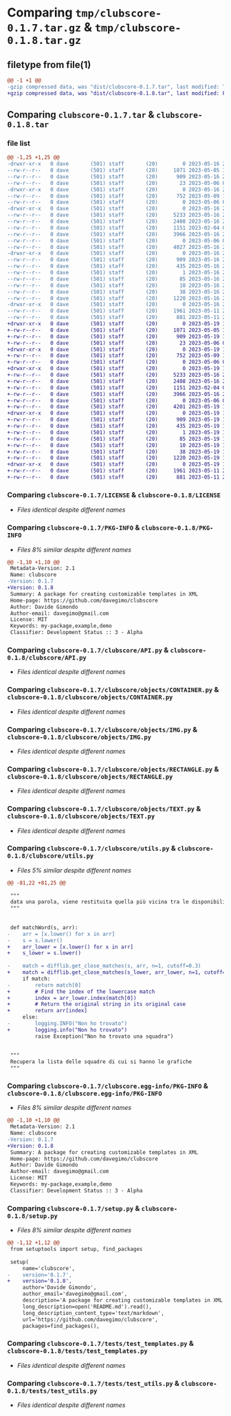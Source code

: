 # Comparing `tmp/clubscore-0.1.7.tar.gz` & `tmp/clubscore-0.1.8.tar.gz`

## filetype from file(1)

```diff
@@ -1 +1 @@
-gzip compressed data, was "dist/clubscore-0.1.7.tar", last modified: Tue May 16 22:28:21 2023, max compression
+gzip compressed data, was "dist/clubscore-0.1.8.tar", last modified: Fri May 19 15:36:16 2023, max compression
```

## Comparing `clubscore-0.1.7.tar` & `clubscore-0.1.8.tar`

### file list

```diff
@@ -1,25 +1,25 @@
-drwxr-xr-x   0 dave       (501) staff       (20)        0 2023-05-16 22:28:21.000000 clubscore-0.1.7/
--rw-r--r--   0 dave       (501) staff       (20)     1071 2023-05-05 17:29:41.000000 clubscore-0.1.7/LICENSE
--rw-r--r--   0 dave       (501) staff       (20)      909 2023-05-16 22:28:21.000000 clubscore-0.1.7/PKG-INFO
--rw-r--r--   0 dave       (501) staff       (20)       23 2023-05-06 09:41:10.000000 clubscore-0.1.7/README.md
-drwxr-xr-x   0 dave       (501) staff       (20)        0 2023-05-16 22:28:21.000000 clubscore-0.1.7/clubscore/
--rw-r--r--   0 dave       (501) staff       (20)      752 2023-05-09 16:58:15.000000 clubscore-0.1.7/clubscore/API.py
--rw-r--r--   0 dave       (501) staff       (20)        0 2023-05-06 08:36:10.000000 clubscore-0.1.7/clubscore/__init__.py
-drwxr-xr-x   0 dave       (501) staff       (20)        0 2023-05-16 22:28:21.000000 clubscore-0.1.7/clubscore/objects/
--rw-r--r--   0 dave       (501) staff       (20)     5233 2023-05-16 22:07:16.000000 clubscore-0.1.7/clubscore/objects/CONTAINER.py
--rw-r--r--   0 dave       (501) staff       (20)     2408 2023-05-16 22:07:16.000000 clubscore-0.1.7/clubscore/objects/IMG.py
--rw-r--r--   0 dave       (501) staff       (20)     1151 2023-02-04 00:33:04.000000 clubscore-0.1.7/clubscore/objects/RECTANGLE.py
--rw-r--r--   0 dave       (501) staff       (20)     3966 2023-05-16 22:26:38.000000 clubscore-0.1.7/clubscore/objects/TEXT.py
--rw-r--r--   0 dave       (501) staff       (20)        0 2023-05-06 08:36:10.000000 clubscore-0.1.7/clubscore/objects/__init__.py
--rw-r--r--   0 dave       (501) staff       (20)     4027 2023-05-16 22:26:38.000000 clubscore-0.1.7/clubscore/utils.py
-drwxr-xr-x   0 dave       (501) staff       (20)        0 2023-05-16 22:28:21.000000 clubscore-0.1.7/clubscore.egg-info/
--rw-r--r--   0 dave       (501) staff       (20)      909 2023-05-16 22:28:21.000000 clubscore-0.1.7/clubscore.egg-info/PKG-INFO
--rw-r--r--   0 dave       (501) staff       (20)      435 2023-05-16 22:28:21.000000 clubscore-0.1.7/clubscore.egg-info/SOURCES.txt
--rw-r--r--   0 dave       (501) staff       (20)        1 2023-05-16 22:28:21.000000 clubscore-0.1.7/clubscore.egg-info/dependency_links.txt
--rw-r--r--   0 dave       (501) staff       (20)       85 2023-05-16 22:28:21.000000 clubscore-0.1.7/clubscore.egg-info/requires.txt
--rw-r--r--   0 dave       (501) staff       (20)       10 2023-05-16 22:28:21.000000 clubscore-0.1.7/clubscore.egg-info/top_level.txt
--rw-r--r--   0 dave       (501) staff       (20)       38 2023-05-16 22:28:21.000000 clubscore-0.1.7/setup.cfg
--rw-r--r--   0 dave       (501) staff       (20)     1220 2023-05-16 22:27:53.000000 clubscore-0.1.7/setup.py
-drwxr-xr-x   0 dave       (501) staff       (20)        0 2023-05-16 22:28:21.000000 clubscore-0.1.7/tests/
--rw-r--r--   0 dave       (501) staff       (20)     1961 2023-05-11 23:19:07.000000 clubscore-0.1.7/tests/test_templates.py
--rw-r--r--   0 dave       (501) staff       (20)      881 2023-05-11 23:17:53.000000 clubscore-0.1.7/tests/test_utils.py
+drwxr-xr-x   0 dave       (501) staff       (20)        0 2023-05-19 15:36:16.000000 clubscore-0.1.8/
+-rw-r--r--   0 dave       (501) staff       (20)     1071 2023-05-05 17:29:41.000000 clubscore-0.1.8/LICENSE
+-rw-r--r--   0 dave       (501) staff       (20)      909 2023-05-19 15:36:16.000000 clubscore-0.1.8/PKG-INFO
+-rw-r--r--   0 dave       (501) staff       (20)       23 2023-05-06 09:41:10.000000 clubscore-0.1.8/README.md
+drwxr-xr-x   0 dave       (501) staff       (20)        0 2023-05-19 15:36:16.000000 clubscore-0.1.8/clubscore/
+-rw-r--r--   0 dave       (501) staff       (20)      752 2023-05-09 16:58:15.000000 clubscore-0.1.8/clubscore/API.py
+-rw-r--r--   0 dave       (501) staff       (20)        0 2023-05-06 08:36:10.000000 clubscore-0.1.8/clubscore/__init__.py
+drwxr-xr-x   0 dave       (501) staff       (20)        0 2023-05-19 15:36:16.000000 clubscore-0.1.8/clubscore/objects/
+-rw-r--r--   0 dave       (501) staff       (20)     5233 2023-05-16 22:07:16.000000 clubscore-0.1.8/clubscore/objects/CONTAINER.py
+-rw-r--r--   0 dave       (501) staff       (20)     2408 2023-05-16 22:07:16.000000 clubscore-0.1.8/clubscore/objects/IMG.py
+-rw-r--r--   0 dave       (501) staff       (20)     1151 2023-02-04 00:33:04.000000 clubscore-0.1.8/clubscore/objects/RECTANGLE.py
+-rw-r--r--   0 dave       (501) staff       (20)     3966 2023-05-16 22:26:38.000000 clubscore-0.1.8/clubscore/objects/TEXT.py
+-rw-r--r--   0 dave       (501) staff       (20)        0 2023-05-06 08:36:10.000000 clubscore-0.1.8/clubscore/objects/__init__.py
+-rw-r--r--   0 dave       (501) staff       (20)     4201 2023-05-19 15:30:42.000000 clubscore-0.1.8/clubscore/utils.py
+drwxr-xr-x   0 dave       (501) staff       (20)        0 2023-05-19 15:36:16.000000 clubscore-0.1.8/clubscore.egg-info/
+-rw-r--r--   0 dave       (501) staff       (20)      909 2023-05-19 15:36:16.000000 clubscore-0.1.8/clubscore.egg-info/PKG-INFO
+-rw-r--r--   0 dave       (501) staff       (20)      435 2023-05-19 15:36:16.000000 clubscore-0.1.8/clubscore.egg-info/SOURCES.txt
+-rw-r--r--   0 dave       (501) staff       (20)        1 2023-05-19 15:36:16.000000 clubscore-0.1.8/clubscore.egg-info/dependency_links.txt
+-rw-r--r--   0 dave       (501) staff       (20)       85 2023-05-19 15:36:16.000000 clubscore-0.1.8/clubscore.egg-info/requires.txt
+-rw-r--r--   0 dave       (501) staff       (20)       10 2023-05-19 15:36:16.000000 clubscore-0.1.8/clubscore.egg-info/top_level.txt
+-rw-r--r--   0 dave       (501) staff       (20)       38 2023-05-19 15:36:16.000000 clubscore-0.1.8/setup.cfg
+-rw-r--r--   0 dave       (501) staff       (20)     1220 2023-05-19 15:32:29.000000 clubscore-0.1.8/setup.py
+drwxr-xr-x   0 dave       (501) staff       (20)        0 2023-05-19 15:36:16.000000 clubscore-0.1.8/tests/
+-rw-r--r--   0 dave       (501) staff       (20)     1961 2023-05-11 23:19:07.000000 clubscore-0.1.8/tests/test_templates.py
+-rw-r--r--   0 dave       (501) staff       (20)      881 2023-05-11 23:17:53.000000 clubscore-0.1.8/tests/test_utils.py
```

### Comparing `clubscore-0.1.7/LICENSE` & `clubscore-0.1.8/LICENSE`

 * *Files identical despite different names*

### Comparing `clubscore-0.1.7/PKG-INFO` & `clubscore-0.1.8/PKG-INFO`

 * *Files 8% similar despite different names*

```diff
@@ -1,10 +1,10 @@
 Metadata-Version: 2.1
 Name: clubscore
-Version: 0.1.7
+Version: 0.1.8
 Summary: A package for creating customizable templates in XML
 Home-page: https://github.com/davegimo/clubscore
 Author: Davide Gimondo
 Author-email: davegimo@gmail.com
 License: MIT
 Keywords: my-package,example,demo
 Classifier: Development Status :: 3 - Alpha
```

### Comparing `clubscore-0.1.7/clubscore/API.py` & `clubscore-0.1.8/clubscore/API.py`

 * *Files identical despite different names*

### Comparing `clubscore-0.1.7/clubscore/objects/CONTAINER.py` & `clubscore-0.1.8/clubscore/objects/CONTAINER.py`

 * *Files identical despite different names*

### Comparing `clubscore-0.1.7/clubscore/objects/IMG.py` & `clubscore-0.1.8/clubscore/objects/IMG.py`

 * *Files identical despite different names*

### Comparing `clubscore-0.1.7/clubscore/objects/RECTANGLE.py` & `clubscore-0.1.8/clubscore/objects/RECTANGLE.py`

 * *Files identical despite different names*

### Comparing `clubscore-0.1.7/clubscore/objects/TEXT.py` & `clubscore-0.1.8/clubscore/objects/TEXT.py`

 * *Files identical despite different names*

### Comparing `clubscore-0.1.7/clubscore/utils.py` & `clubscore-0.1.8/clubscore/utils.py`

 * *Files 5% similar despite different names*

```diff
@@ -81,22 +81,25 @@
 
 """
 data una parola, viene restituita quella più vicina tra le disponibili in elenco
 """
 
 
 def matchWord(s, arr):
-    arr = [x.lower() for x in arr]
-    s = s.lower()
+    arr_lower = [x.lower() for x in arr]
+    s_lower = s.lower()
 
-    match = difflib.get_close_matches(s, arr, n=1, cutoff=0.3)
+    match = difflib.get_close_matches(s_lower, arr_lower, n=1, cutoff=0.3)
     if match:
-        return match[0]
+        # Find the index of the lowercase match
+        index = arr_lower.index(match[0])
+        # Return the original string in its original case
+        return arr[index]
     else:
-        logging.INFO("Non ho trovato")
+        logging.info("Non ho trovato")
         raise Exception("Non ho trovato una squadra")
 
 
 """
 Recupera la lista delle squadre di cui si hanno le grafiche
 """
```

### Comparing `clubscore-0.1.7/clubscore.egg-info/PKG-INFO` & `clubscore-0.1.8/clubscore.egg-info/PKG-INFO`

 * *Files 8% similar despite different names*

```diff
@@ -1,10 +1,10 @@
 Metadata-Version: 2.1
 Name: clubscore
-Version: 0.1.7
+Version: 0.1.8
 Summary: A package for creating customizable templates in XML
 Home-page: https://github.com/davegimo/clubscore
 Author: Davide Gimondo
 Author-email: davegimo@gmail.com
 License: MIT
 Keywords: my-package,example,demo
 Classifier: Development Status :: 3 - Alpha
```

### Comparing `clubscore-0.1.7/setup.py` & `clubscore-0.1.8/setup.py`

 * *Files 8% similar despite different names*

```diff
@@ -1,12 +1,12 @@
 from setuptools import setup, find_packages
 
 setup(
     name='clubscore',
-    version='0.1.7',
+    version='0.1.8',
     author='Davide Gimondo',
     author_email='davegimo@gmail.com',
     description='A package for creating customizable templates in XML',
     long_description=open('README.md').read(),
     long_description_content_type='text/markdown',
     url='https://github.com/davegimo/clubscore',
     packages=find_packages(),
```

### Comparing `clubscore-0.1.7/tests/test_templates.py` & `clubscore-0.1.8/tests/test_templates.py`

 * *Files identical despite different names*

### Comparing `clubscore-0.1.7/tests/test_utils.py` & `clubscore-0.1.8/tests/test_utils.py`

 * *Files identical despite different names*

